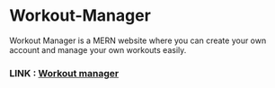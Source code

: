 # Workout-Manager

Workout Manager is a MERN website where you can create your own account and manage your own workouts easily.
### LINK : [Workout manager](https://workouts-manager.jacerchetoui.me)
